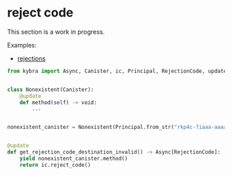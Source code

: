 # reject code

This section is a work in progress.

Examples:

-   [rejections](https://github.com/demergent-labs/kybra/tree/main/examples/rejections)

```python
from kybra import Async, Canister, ic, Principal, RejectionCode, update, void


class Nonexistent(Canister):
    @update
    def method(self) -> void:
        ...


nonexistent_canister = Nonexistent(Principal.from_str("rkp4c-7iaaa-aaaaa-aaaca-cai"))


@update
def get_rejection_code_destination_invalid() -> Async[RejectionCode]:
    yield nonexistent_canister.method()
    return ic.reject_code()
```
